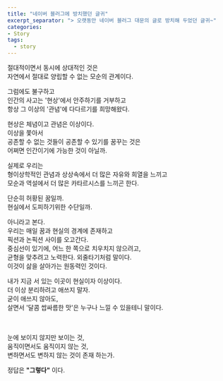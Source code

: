 ```yaml
---
title: "네이버 블러그에 방치했던 글귀"
excerpt_separator: "> 오랫동안 네이버 블러그 대문의 글로 방치해 두었던 글귀~"
categories:
- Story
tags:
  - story
---
```


절대적이면서 동시에 상대적인 것은  
자연에서 절대로 양립할 수 없는 모순의 관계이다.  
  
그럼에도 불구하고  
인간의 사고는 '현상'에서 안주하기를 거부하고  
항상 그 이상의 '관념'에 다다르기를 희망해왔다.  
  
현상은 체념이고 관념은 이상이다.  
이상을 쫓아서  
공존할 수 없는 것들이 공존할 수 있기를 꿈꾸는 것은  
어쩌면 인간이기에 가능한 것이 아닐까.  
  
실제로 우리는  
형이상학적인 관념과 상상속에서 더 많은 자유와 희열을 느끼고  
모순과 역설에서 더 많은 카타르시스를 느끼곤 한다.  
  
단순히 허황된 꿈일까.  
현실에서 도피하기위한 수단일까.  
  
아니라고 본다.  
우리는 매일 꿈과 현실의 경계에 존재하고  
픽션과 논픽션 사이를 오고간다.  
중심선이 있기에, 어느 한 쪽으로 치우치지 않으려고,  
균형을 맞추려고 노력한다. 외줄타기처럼 말이다.  
이것이 삶을 살아가는 원동력인 것이다.  
  
내가 지금 서 있는 이곳이 현실이자 이상이다.  
더 이상 분리하려고 애쓰지 말자.  
굳이 애쓰지 않아도,  
살면서 '달콤 쌉싸름한 맛'은 누구나 느낄 수 있을테니 말이다.  

<br><br>
눈에 보이지 않지만 보이는 것,  
움직이면서도 움직이지 않는 것,  
변하면서도 변하지 않는 것이 존재 하는가.  
  
정답은 **"그렇다"** 이다.